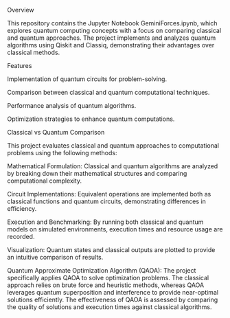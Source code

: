 Overview

This repository contains the Jupyter Notebook GeminiForces.ipynb, which explores quantum computing concepts with a focus on comparing classical and quantum approaches. The project implements and analyzes quantum algorithms using Qiskit and Classiq, demonstrating their advantages over classical methods.

Features

Implementation of quantum circuits for problem-solving.

Comparison between classical and quantum computational techniques.

Performance analysis of quantum algorithms.

Optimization strategies to enhance quantum computations.

Classical vs Quantum Comparison

This project evaluates classical and quantum approaches to computational problems using the following methods:

Mathematical Formulation: Classical and quantum algorithms are analyzed by breaking down their mathematical structures and comparing computational complexity.

Circuit Implementations: Equivalent operations are implemented both as classical functions and quantum circuits, demonstrating differences in efficiency.

Execution and Benchmarking: By running both classical and quantum models on simulated environments, execution times and resource usage are recorded.

Visualization: Quantum states and classical outputs are plotted to provide an intuitive comparison of results.

Quantum Approximate Optimization Algorithm (QAOA): The project specifically applies QAOA to solve optimization problems. The classical approach relies on brute force and heuristic methods, whereas QAOA leverages quantum superposition and interference to provide near-optimal solutions efficiently. The effectiveness of QAOA is assessed by comparing the quality of solutions and execution times against classical algorithms.



